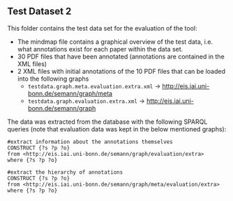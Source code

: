 ## Test Dataset 2
This folder contains the test data set for the evaluation of the tool:
- The mindmap file contains a graphical overview of the test data, i.e. what annotations exist for each paper within the data set. 
- 30 PDF files that have been annotated (annotations are contained in the XML files)
- 2 XML files with initial annotations of the 10 PDF files that can be loaded into the following graphs
    - `testdata.graph.meta.evaluation.extra.xml` -> http://eis.iai.uni-bonn.de/semann/graph/meta
    - `testdata.graph.evaluation.extra.xml` -> http://eis.iai.uni-bonn.de/semann/graph
    
The data was extracted from the database with the following SPARQL queries (note that evaluation data was kept in the below mentioned graphs):

```
#extract information about the annotations themselves
CONSTRUCT {?s ?p ?o}
from <http://eis.iai.uni-bonn.de/semann/graph/evaluation/extra>
where {?s ?p ?o}
```

```
#extract the hierarchy of annotations
CONSTRUCT {?s ?p ?o}
from <http://eis.iai.uni-bonn.de/semann/graph/meta/evaluation/extra>
where {?s ?p ?o}
```
